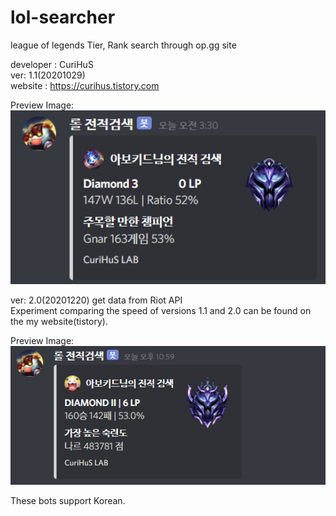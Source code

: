 # lol-searcher
league of legends Tier, Rank search through op.gg site

developer : CuriHuS  
ver: 1.1(20201029)  
website : https://curihus.tistory.com  

Preview Image:  
<img src="/image/1.PNG" alt ="Data" style="width: 700px;"/>  


ver: 2.0(20201220)
get data from Riot API  
Experiment comparing the speed of versions 1.1 and 2.0 can be found on the my website(tistory).   

Preview Image:
<img src="/image/2.png" alt="Data" style="width: 700px;"/>

These bots support Korean.
